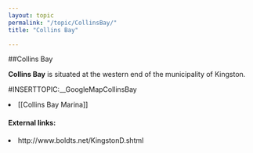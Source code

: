 ```yaml
---
layout: topic
permalink: "/topic/CollinsBay/"
title: "Collins Bay"

---
```


##Collins Bay

<b>Collins Bay</b> is situated at the western end of the municipality of Kingston.

#INSERTTOPIC:__GoogleMapCollinsBay

<li> [[Collins Bay Marina]]

<h4>External links:</h4>
<li> http://www.boldts.net/KingstonD.shtml



